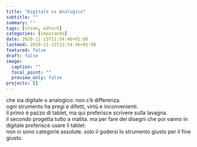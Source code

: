 ```yaml
---
title: "Digitale vs Analogico"
subtitle: ""
summary: ""
tags: [steam, edtech]
categories: [imparando]
date: 2020-11-15T11:54:46+01:00
lastmod: 2020-11-15T11:54:46+01:00
featured: false
draft: false
image:
  caption: ""
  focal_point: ""
  preview_only: false
projects: []
---
```


che sia digitale o analogico: non c’è differenza.  
ogni strumento ha pregi e difetti, virtù e inconvenienti.  
il primo è pazzo di tablet, ma qui preferisce scrivere sulla lavagna.  
il secondo progetta tutto a matita. ma per fare dei disegni che poi vanno in digitale preferisce usare il tablet.  
non ci sono categorie assolute. solo il godersi lo strumento giusto per il fine giusto.
